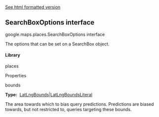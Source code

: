 [See html formatted version](https://huasofoundries.github.io/google-maps-documentation/SearchBoxOptions.html)


SearchBoxOptions interface
--------------------------

google.maps.places.SearchBoxOptions interface

The options that can be set on a SearchBox object.

#### Library

places

Properties

bounds

**Type:**  [LatLngBounds](https://github.com/amenadiel/google-maps-documentation/blob/master/docs/LatLngBounds.md)|[LatLngBoundsLiteral](https://github.com/amenadiel/google-maps-documentation/blob/master/docs/LatLngBoundsLiteral.md)

The area towards which to bias query predictions. Predictions are biased towards, but not restricted to, queries targeting these bounds.